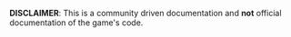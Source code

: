 __DISCLAIMER__: This is a community driven documentation and __not__ official documentation of the game's code.
